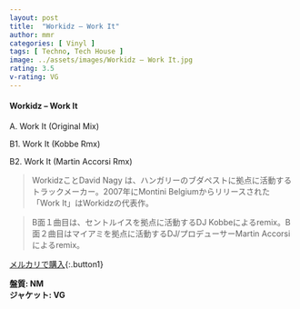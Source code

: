 ```yaml
---
layout: post
title:  "Workidz – Work It"
author: mmr
categories: [ Vinyl ]
tags: [ Techno, Tech House ]
image: ../assets/images/Workidz – Work It.jpg
rating: 3.5
v-rating: VG
---
```


#### Workidz – Work It

A. Work It (Original Mix)

B1. Work It (Kobbe Rmx) 

B2. Work It (Martin Accorsi Rmx) 
 
> WorkidzことDavid Nagy は、ハンガリーのブダペストに拠点に活動するトラックメーカー。2007年にMontini Belgiumからリリースされた「Work It」はWorkidzの代表作。

> B面１曲目は、セントルイスを拠点に活動するDJ Kobbeによるremix。B面２曲目はマイアミを拠点に活動するDJ/プロデューサーMartin Accorsiによるremix。

[メルカリで購入](https://jp.mercari.com/item/m40800419053){:.button1}

<div class="mt-4 mb-4 d-flex align-items-center">
<strong class="mr-1">盤質: NM</strong>
</div>
<div class="mt-4 mb-4 d-flex align-items-center">
<strong class="mr-1">ジャケット: VG</strong>
</div>
